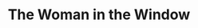 ---
title: "The Woman in the Window"
year: 2021
rating: 2
stars: "★★"
rewatched: false
permalink: "the-woman-in-the-window-2021"
watched_on: 2021-06-06
---